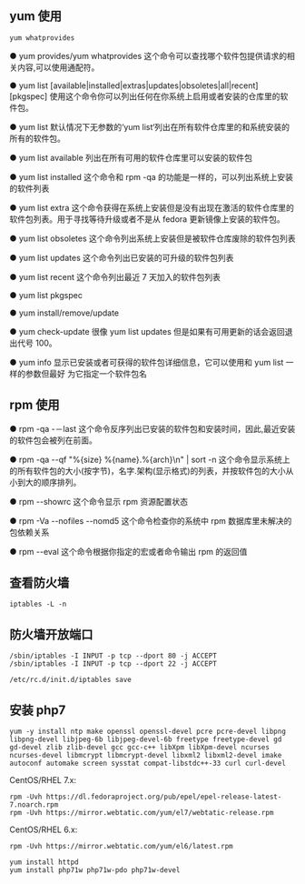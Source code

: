 ## yum 使用

```shell
yum whatprovides
```
● yum provides/yum whatprovides
这个命令可以查找哪个软件包提供请求的相关内容,可以使用通配符。

● yum list [available|installed|extras|updates|obsoletes|all|recent] [pkgspec]
使用这个命令你可以列出任何在你系统上启用或者安装的仓库里的软件包。

● yum list
默认情况下无参数的‘yum list‘列出在所有软件仓库里的和系统安装的所有的软件包。

● yum list available
列出在所有可用的软件仓库里可以安装的软件包

● yum list installed
这个命令和 rpm -qa 的功能是一样的，可以列出系统上安装的软件列表

● yum list extra
这个命令获得在系统上安装但是没有出现在激活的软件仓库里的软件包列表。用于寻找等待升级或者不是从 fedora 更新镜像上安装的软件包。

● yum list obsoletes
这个命令列出系统上安装但是被软件仓库废除的软件包列表

● yum list updates
这个命令列出已安装的可升级的软件包列表

● yum list recent
这个命令列出最近 7 天加入的软件包列表

● yum list pkgspec

● yum install/remove/update

● yum check-update
很像 yum list updates 但是如果有可用更新的话会返回退出代号 100。

● yum info
显示已安装或者可获得的软件包详细信息，它可以使用和 yum list 一样的参数但最好
为它指定一个软件包名

## rpm 使用

● rpm -qa -－last
这个命令反序列出已安装的软件包和安装时间，因此,最近安装的软件包会被列在前面。

● rpm -qa --qf "%{size} %{name}.%{arch}\n" | sort -n
这个命令显示系统上的所有软件包的大小(按字节)，名字.架构(显示格式)的列表，并按软件包的大小从小到大的顺序排列。

● rpm --showrc
这个命令显示 rpm 资源配置状态

● rpm -Va --nofiles --nomd5
这个命令检查你的系统中 rpm 数据库里未解决的包依赖关系

● rpm --eval <an rpm macro>
这个命令根据你指定的宏或者命令输出 rpm 的返回值

## 查看防火墙

```shell
iptables -L -n
```

## 防火墙开放端口

```shell
/sbin/iptables -I INPUT -p tcp --dport 80 -j ACCEPT
/sbin/iptables -I INPUT -p tcp --dport 22 -j ACCEPT

/etc/rc.d/init.d/iptables save
```

## 安装 php7

```shell
yum -y install ntp make openssl openssl-devel pcre pcre-devel libpng libpng-devel libjpeg-6b libjpeg-devel-6b freetype freetype-devel gd gd-devel zlib zlib-devel gcc gcc-c++ libXpm libXpm-devel ncurses ncurses-devel libmcrypt libmcrypt-devel libxml2 libxml2-devel imake autoconf automake screen sysstat compat-libstdc++-33 curl curl-devel
```

CentOS/RHEL 7.x:
```shell
rpm -Uvh https://dl.fedoraproject.org/pub/epel/epel-release-latest-7.noarch.rpm
rpm -Uvh https://mirror.webtatic.com/yum/el7/webtatic-release.rpm
```

CentOS/RHEL 6.x:
```shell
rpm -Uvh https://mirror.webtatic.com/yum/el6/latest.rpm
```

```shell
yum install httpd
yum install php71w php71w-pdo php71w-devel
```
